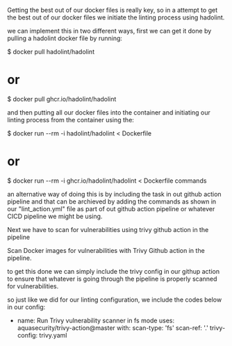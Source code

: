 Getting the best out of our docker files is really key, so in a attempt to get the best out of our docker files
we initiate the linting process using hadolint.

we can implement this in two different ways, first we can get it done by pulling a hadolint docker file
by running:

$ docker pull hadolint/hadolint
# or
$ docker pull ghcr.io/hadolint/hadolint 

and then putting all our docker files into the container and initiating our linting process from the container using the:

$ docker run --rm -i hadolint/hadolint < Dockerfile
# or
$ docker run --rm -i ghcr.io/hadolint/hadolint < Dockerfile commands 

an alternative way of doing this is by including the task in out github action pipeline 
and that can be archieved by adding the commands as shown in our "lint_action.yml" file 
as part of out github action pipeline or whatever CICD pipeline we might be using. 
 

Next we have to scan for vulnerabilities using trivy github action in the pipeline 

Scan Docker images for vulnerabilities with Trivy Github action in the pipeline. 
    
    
to get this done we can simply include the trivy config in our githup action to ensure that whatever is 
going through the pipeline is properly scanned for vulnerabilities.

so just like we did for our linting configuration, we include the codes below in our config:

- name: Run Trivy vulnerability scanner in fs mode
  uses: aquasecurity/trivy-action@master
  with:
    scan-type: 'fs'
    scan-ref: '.'
    trivy-config: trivy.yaml 

